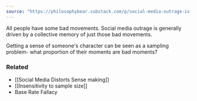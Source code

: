 ```yaml
---
source: "https://philosophybear.substack.com/p/social-media-outrage-is-in-general"
---
```


All people have some bad movements. Social media outrage is generally driven by a collective memory of just those bad movements.

Getting a sense of someone's character can be seen as a sampling problem- what proportion of their moments are bad moments?

### Related

- [[Social Media Distorts Sense making]]
- [[Insensitivity to sample size]]
- Base Rate Fallacy